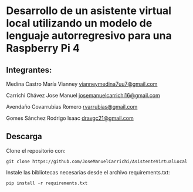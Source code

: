 # Desarrollo de un asistente virtual local utilizando un modelo de lenguaje autorregresivo para una Raspberry Pi 4

## Integrantes:
Medina Castro María Vianney	vianneymedina7uu7@gmail.com

Carrichi Chávez Jose Manuel	josemanuelcarrichi16@gmail.com

Avendaño Covarrubias Romero	rvarrubias@gmail.com

Gomes Sánchez Rodrigo Isaac	dravgc21@gmail.com

## Descarga
<p>Clone el repositorio con:</p>
    <pre><code>git clone https://github.com/JoseManuelCarrichi/AsistenteVirtualLocal</pre></code>



<p>Instale las bibliotecas necesarias desde el archivo requirements.txt:</p>
    <pre><code>pip install -r requirements.txt</pre></code>
